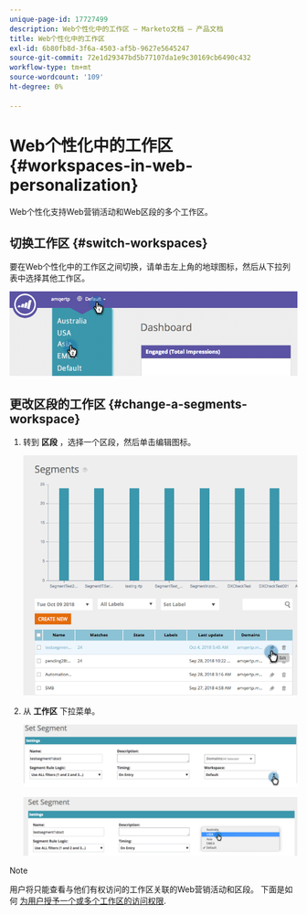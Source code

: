 ```yaml
---
unique-page-id: 17727499
description: Web个性化中的工作区 — Marketo文档 — 产品文档
title: Web个性化中的工作区
exl-id: 6b80fb8d-3f6a-4503-af5b-9627e5645247
source-git-commit: 72e1d29347bd5b77107da1e9c30169cb6490c432
workflow-type: tm+mt
source-wordcount: '109'
ht-degree: 0%

---
```


# Web个性化中的工作区 {#workspaces-in-web-personalization}

Web个性化支持Web营销活动和Web区段的多个工作区。

## 切换工作区 {#switch-workspaces}

要在Web个性化中的工作区之间切换，请单击左上角的地球图标，然后从下拉列表中选择其他工作区。

![](assets/ss7.png)

## 更改区段的工作区 {#change-a-segments-workspace}

1. 转到 **区段** ，选择一个区段，然后单击编辑图标。

   ![](assets/ss4.png)

1. 从 **工作区** 下拉菜单。

   ![](assets/ss6.png)

   ![](assets/ss5.png)

>[!NOTE]
>
>用户将只能查看与他们有权访问的工作区关联的Web营销活动和区段。 下面是如何 [为用户授予一个或多个工作区的访问权限](/help/marketo/product-docs/administration/workspaces-and-person-partitions/allow-user-access-to-a-workspace.md).
